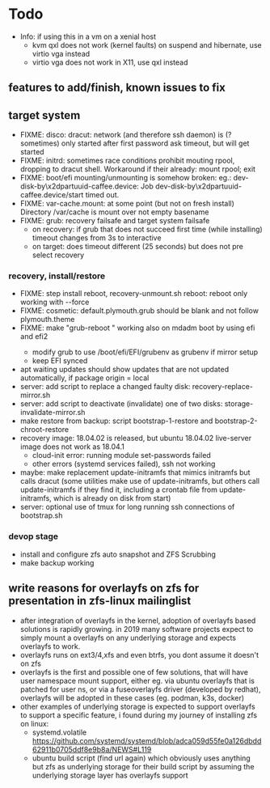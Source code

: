 # Todo

+ Info: if using this in a vm on a xenial host
    + kvm qxl does not work (kernel faults) on suspend and hibernate, use virtio vga instead
    + virtio vga does not work in X11, use qxl instead

## features to add/finish, known issues to fix

## target system
+ FIXME: disco: dracut: network (and therefore ssh daemon) is (?sometimes) only started after first password ask timeout, but will get started
+ FIXME: initrd: sometimes race conditions prohibit mouting rpool, dropping to dracut shell. Workaround if their already: mount rpool; exit
+ FIXME: boot/efi mounting/unmounting is somehow broken: eg.: dev-disk-by\x2dpartuuid-caffee.device: Job dev-disk-by\x2dpartuuid-caffee.device/start timed out.
+ FIXME: var-cache.mount: at some point (but not on fresh install) Directory /var/cache is mount over not empty basename
+ FIXME: grub: recovery failsafe and target system failsafe
    + on recovery: if grub that does not succeed first time (while installing) timeout changes from 3s to interactive
    + on target: does timeout different (25 seconds) but does not pre select recovery

### recovery, install/restore
+ FIXME: step install reboot, recovery-unmount.sh reboot: reboot only working with --force
+ FIXME: cosmetic: default.plymouth.grub should be blank and not follow plymouth.theme
+ FIXME: make "grub-reboot <entry>" working also on mdadm boot by using efi and efi2
    + modify grub to use /boot/efi/EFI/grubenv as grubenv if mirror setup
    + keep EFI synced
+ apt waiting updates should show updates that are not updated automatically, if package origin = local
+ server: add script to replace a changed faulty disk: recovery-replace-mirror.sh
+ server: add script to deactivate (invalidate) one of two disks: storage-invalidate-mirror.sh
+ make restore from backup: script bootstrap-1-restore and bootstrap-2-chroot-restore
+ recovery image: 18.04.02 is released, but ubuntu 18.04.02 live-server image does not work as 18.04.1
    + cloud-init error: running module set-passwords failed
    + other errors (systemd services failed), ssh not working
+ maybe: make replacement update-initramfs that mimics initramfs but calls dracut (some utilities make use of update-initramfs, but others call update-initramfs if they find it, including a crontab file from update-initramfs, which is already on disk from start)
+ server: optional use of tmux for long running ssh connections of bootstrap.sh

### devop stage
+ install and configure zfs auto snapshot and ZFS Scrubbing
+ make backup working

## write reasons for overlayfs on zfs for presentation in zfs-linux mailinglist
+ after integration of overlayfs in the kernel,
    adoption of overlayfs based solutions is rapidly growing.
    in 2019 many software projects expect to simply mount a overlayfs
    on any underlying storage and expects overlayfs to work.
+ overlayfs runs on ext3/4,xfs and even btrfs, you dont assume it doesn't on zfs
+ overlayfs is the first and possible one of few solutions,
    that will have user namespace mount support, either eg.
    via ubuntu overlayfs that is patched for user ns,
    or via a fuseoverlayfs driver (developed by redhat),
    overlayfs will be adopted in these cases (eg. podman, k3s, docker)
+ other examples of underlying storage is expected to support overlayfs to support a specific feature, i found during my journey of installing zfs on linux:
    + systemd.volatile https://github.com/systemd/systemd/blob/adca059d55fe0a126dbdd62911b0705ddf8e9b8a/NEWS#L119
    + ubuntu build script (find url again) which obviously uses anything but zfs as underlying storage for their build script by assuming the underlying storage layer has overlayfs support
